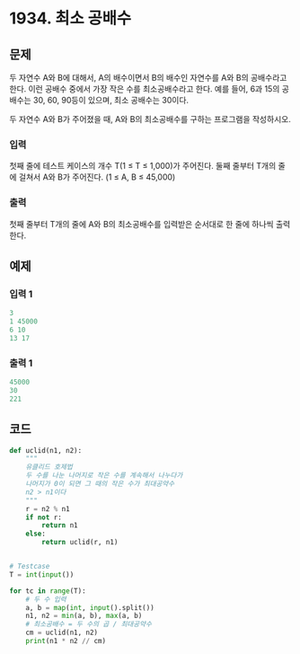 # 1934. 최소 공배수

## 문제

두 자연수 A와 B에 대해서, A의 배수이면서 B의 배수인 자연수를 A와 B의 공배수라고 한다. 이런 공배수 중에서 가장 작은 수를 최소공배수라고 한다. 예를 들어, 6과 15의 공배수는 30, 60, 90등이 있으며, 최소 공배수는 30이다.

두 자연수 A와 B가 주어졌을 때, A와 B의 최소공배수를 구하는 프로그램을 작성하시오.



### 입력

첫째 줄에 테스트 케이스의 개수 T(1 ≤ T ≤ 1,000)가 주어진다. 둘째 줄부터 T개의 줄에 걸쳐서 A와 B가 주어진다. (1 ≤ A, B ≤ 45,000)

### 출력

첫째 줄부터 T개의 줄에 A와 B의 최소공배수를 입력받은 순서대로 한 줄에 하나씩 출력한다.





## 예제

### 입력 1

```python
3
1 45000
6 10
13 17
```

### 출력 1

```python
45000
30
221
```





## 코드

```python
def uclid(n1, n2):
    """
    유클리드 호제법
    두 수를 나눈 나머지로 작은 수를 계속해서 나누다가
    나머지가 0이 되면 그 때의 작은 수가 최대공약수
    n2 > n1이다
    """
    r = n2 % n1
    if not r:
        return n1
    else:
        return uclid(r, n1)


# Testcase
T = int(input())

for tc in range(T):
    # 두 수 입력
    a, b = map(int, input().split())
    n1, n2 = min(a, b), max(a, b)
    # 최소공배수 = 두 수의 곱 / 최대공약수
    cm = uclid(n1, n2)
    print(n1 * n2 // cm)
```
